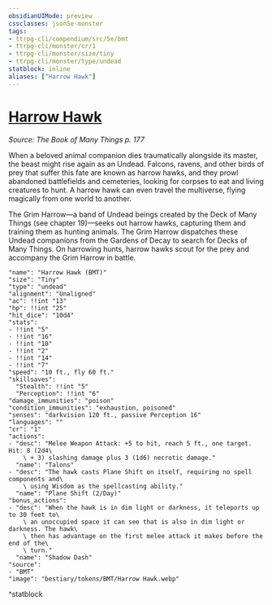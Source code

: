 ```yaml
---
obsidianUIMode: preview
cssclasses: json5e-monster
tags:
- ttrpg-cli/compendium/src/5e/bmt
- ttrpg-cli/monster/cr/1
- ttrpg-cli/monster/size/tiny
- ttrpg-cli/monster/type/undead
statblock: inline
aliases: ["Harrow Hawk"]
---
```

# [Harrow Hawk](3-Compendium\CLI\bestiary\undead/harrow-hawk-bmt.md)
*Source: The Book of Many Things p. 177*  

When a beloved animal companion dies traumatically alongside its master, the beast might rise again as an Undead. Falcons, ravens, and other birds of prey that suffer this fate are known as harrow hawks, and they prowl abandoned battlefields and cemeteries, looking for corpses to eat and living creatures to hunt. A harrow hawk can even travel the multiverse, flying magically from one world to another.

The Grim Harrow—a band of Undead beings created by the Deck of Many Things (see chapter 19)—seeks out harrow hawks, capturing them and training them as hunting animals. The Grim Harrow dispatches these Undead companions from the Gardens of Decay to search for Decks of Many Things. On harrowing hunts, harrow hawks scout for the prey and accompany the Grim Harrow in battle.

```statblock
"name": "Harrow Hawk (BMT)"
"size": "Tiny"
"type": "undead"
"alignment": "Unaligned"
"ac": !!int "13"
"hp": !!int "25"
"hit_dice": "10d4"
"stats":
- !!int "5"
- !!int "16"
- !!int "10"
- !!int "2"
- !!int "14"
- !!int "7"
"speed": "10 ft., fly 60 ft."
"skillsaves":
  "Stealth": !!int "5"
  "Perception": !!int "6"
"damage_immunities": "poison"
"condition_immunities": "exhaustion, poisoned"
"senses": "darkvision 120 ft., passive Perception 16"
"languages": ""
"cr": "1"
"actions":
- "desc": "Melee Weapon Attack: +5 to hit, reach 5 ft., one target. Hit: 8 (2d4\
    \ + 3) slashing damage plus 3 (1d6) necrotic damage."
  "name": "Talons"
- "desc": "The hawk casts Plane Shift on itself, requiring no spell components and\
    \ using Wisdom as the spellcasting ability."
  "name": "Plane Shift (2/Day)"
"bonus_actions":
- "desc": "When the hawk is in dim light or darkness, it teleports up to 30 feet to\
    \ an unoccupied space it can see that is also in dim light or darkness. The hawk\
    \ then has advantage on the first melee attack it makes before the end of the\
    \ turn."
  "name": "Shadow Dash"
"source":
- "BMT"
"image": "bestiary/tokens/BMT/Harrow Hawk.webp"
```
^statblock